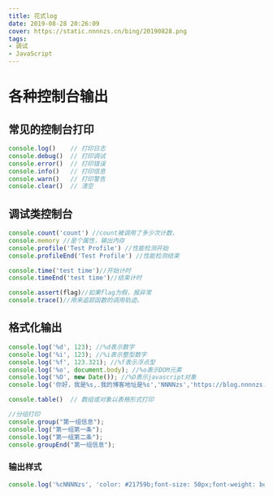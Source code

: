 ```yaml
---
title: 花式log
date: 2019-08-28 20:26:09
cover: https://static.nnnnzs.cn/bing/20190828.png
tags: 
- 调试
- JavaScript
---
```

# 各种控制台输出
## 常见的控制台打印
```Javascript
console.log()    // 打印日志
console.debug()  // 打印调试
console.error()  // 打印错误
console.info()   // 打印信息
console.warn()   // 打印警告
console.clear()  // 清空


```
## 调试类控制台
```Javascript
console.count('count') //count被调用了多少次计数，
console.memory //是个属性，输出内存
console.profile('Test Profile') //性能检测开始
console.profileEnd('Test Profile') //性能检测结束

console.time('test time')//开始计时
console.timeEnd('test time')//结束计时

console.assert(flag)//如果flag为假，报异常
console.trace()//用来追踪函数的调用轨迹。
```
## 格式化输出

```javascript
console.log('%d', 123); //%d表示数字
console.log('%i', 123); //%i表示整型数字
console.log('%f', 123.321); //%f表示浮点型
console.log('%o', document.body); //%o表示DOM元素
console.log('%O', new Date()); //%O表示javascript对象
console.log('你好，我是%s,.我的博客地址是%s','NNNNzs','https://blog.nnnnzs.cn')

console.table()  // 数组或对象以表格形式打印

//分组打印
console.group("第一组信息");
console.log("第一组第一条");
console.log("第一组第二条");
console.groupEnd("第一组信息");
```
### 输出样式
```Javascript
console.log('%cNNNNzs', 'color: #21759b;font-size: 50px;font-weight: bold;display:inline-block;');
```

<script>        
        console.log('%cNNNNzs', 'color: #21759b;font-size: 50px;font-weight: bold;display:inline-block;');
</script>